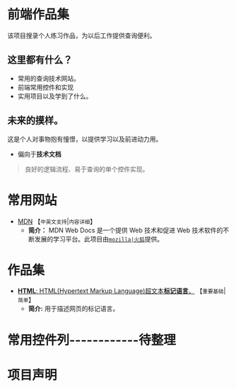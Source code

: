 # 前端作品集
该项目搜录个人练习作品，为以后工作提供查询便利。

## 这里都有什么？

- 常用的查询技术网站。
- 前端常用控件和实现
- 实用项目以及学到了什么。

## 未来的摸样。
这是个人对事物抱有憧憬，以提供学习以及前进动力用。

- 偏向于**技术文档**
> 良好的逻辑流程、易于查询的单个控件实现。

# 常用网站

- [MDN](https://developer.mozilla.org/zh-CN/) 【`中英文支持`|`内容详细`】
  - **简介：** MDN Web Docs 是一个提供 Web 技术和促进 Web 技术软件的不断发展的学习平台。此项目由[`mozilla|火狐`]()提供。

# 作品集

- [**HTML**: HTML(Hypertext Markup Language)超文本**标记语言**。](html/html.md) 【`重要基础`|`简单`】
  - **简介:** 用于描述网页的标记语言。

# 常用控件列------------待整理
# 项目声明

